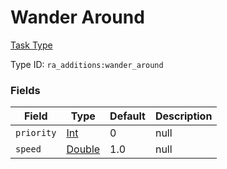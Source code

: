 # Wander Around
[Task Type](../task_types.md)

Type ID: `ra_additions:wander_around`
### Fields
Field | Type | Default | Description
------|------|---------|-------------
`priority` | [Int](../data_types/int.md) | 0 | null
`speed` | [Double](../data_types/double.md) | 1.0 | null

